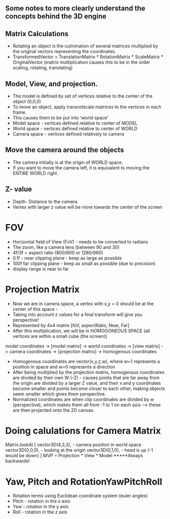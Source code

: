 ## Some notes to more clearly understand the concepts behind the 3D engine

## Matrix Calculations
  - Rotating an object is the culmination of several matrices multiplied by the original vectors representing the coordinates.
  - TransformedVector = TranslationMatrix * RotationMatrix * ScaleMatrix * OriginalVector
  (matrix multiplication causes this to be in the order scaling, rotating, translating)

## Model, View, and projection.
  - The model is defined by set of vertices relative to the center of the object (0,0,0)
  - To move an object, apply trans*rot*scale matrices to the vertices in each frame.
  - This causes them to be put into 'world space'
  - Model space - vertices defined relative to center of MODEL
  - World space - vertices defined relative to center of WORLD
  - Camera space - vertices defined relatively to camera

##  Move the camera around the objects
  - The camera initially is at the origin of WORLD space.
  - If you want to move the camera left, it is equivalent to moving the ENTIRE WORLD right.

## Z- value
  - Depth- Distance to the camera
  - Vertex with larger z value will be more towards the center of the screen

# FOV
  - Horizontal field of View (FoV) - needs to be converted to radians
  - The zoom, like a camera lens (between 90 and 30)
  - 4f/3f = aspect ratio (800/600 or 1280/960)
  - 0.1f - near clipping plane - keep as large as possible
  - 100f far clipping plane - keep as small as possible (due to precision)
  - display range is near to far

# Projection Matrix
  - Now we are in camera space, a vertex with x,y = 0  should be at the center of this space -
  - Taking into account z values for a final transform will give you perspective!
  - Represented by 4x4 matrix [foV, aspectRatio, Near, Far]
  - After this multiplication, we will be in HOMOGONEOUS SPACE (all vertices are within a small cube (the screen))

  model coordinates -> [model matrix] -> world coordinates -> [view matrix] -> camera coordinates -> [projection matrix] -> homogenous coordinates

  - Homogenous coordinates are vector(x,y,z,w), where w=1 represents a position in space and w=0  represents a direction
  - After being multiplied by the projection matrix, homogenous coordinates are divided by their own W (-Z) - causes points that are far away from the origin are divided by a larger Z value, and their x and y coordinates become smaller and points become closer to each other, making objects seem smaller which gives them perspective.
  - Normalized coordinates are when clip coordinates are divided by w (perspective), which makes them all from -1 to 1 on each axis --> these are then projected onto the 2D canvas.

# Doing calulations for Camera Matrix
  Matrix.lookAt [
    vector3D(4,3,3), - camera position in world space
    vector3D(0,0,0), - looking at the origin
    vector3D(0,1,0), - head is up (-1 would be down)
  ]
  MVP = Projection * View * Model *****Always backwards!

# Yaw, Pitch and RotationYawPitchRoll
- Rotation terms using Euclidean coordinate system (euler angles)
- Pitch - rotation in the x axis
- Yaw - rotation in the y axis
- Roll - rotation in the z axis
